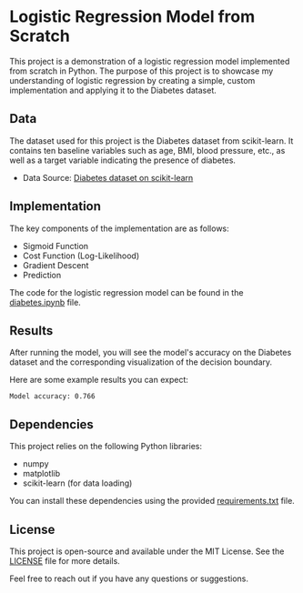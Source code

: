 # Logistic Regression Model from Scratch

This project is a demonstration of a logistic regression model implemented from scratch in Python. The purpose of this project is to showcase my understanding of logistic regression by creating a simple, custom implementation and applying it to the Diabetes dataset.

## Data

The dataset used for this project is the Diabetes dataset from scikit-learn. It contains ten baseline variables such as age, BMI, blood pressure, etc., as well as a target variable indicating the presence of diabetes.

- Data Source: [Diabetes dataset on scikit-learn](https://scikit-learn.org/stable/datasets/toy_dataset.html#diabetes-dataset)

## Implementation

The key components of the implementation are as follows:

- Sigmoid Function
- Cost Function (Log-Likelihood)
- Gradient Descent
- Prediction

The code for the logistic regression model can be found in the [diabetes.ipynb](diabetes.ipynb) file.

## Results

After running the model, you will see the model's accuracy on the Diabetes dataset and the corresponding visualization of the decision boundary.

Here are some example results you can expect:

```
Model accuracy: 0.766
```
## Dependencies

This project relies on the following Python libraries:

- numpy
- matplotlib
- scikit-learn (for data loading)

You can install these dependencies using the provided [requirements.txt](requirements.txt) file.

## License

This project is open-source and available under the MIT License. See the [LICENSE](LICENSE) file for more details.

Feel free to reach out if you have any questions or suggestions.

